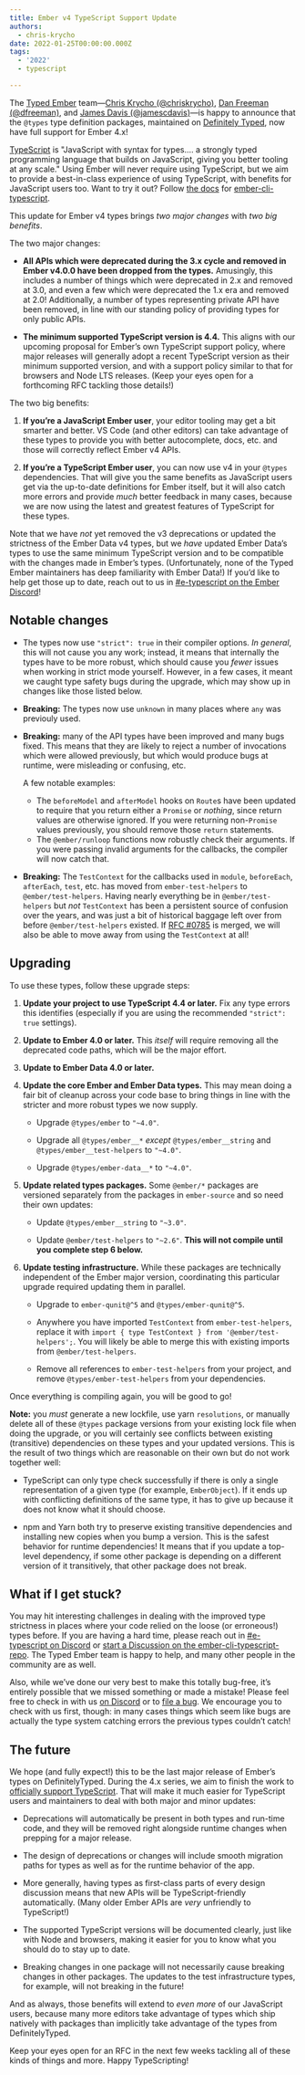 ```yaml
---
title: Ember v4 TypeScript Support Update
authors:
  - chris-krycho
date: 2022-01-25T00:00:00.000Z
tags:
  - '2022'
  - typescript

---
```


The [Typed Ember](https://github.com/typed-ember) team—[Chris Krycho (@chriskrycho)](https://github.com/chriskrycho), [Dan Freeman (@dfreeman)](https://github.com/dfreeman), and [James Davis (@jamescdavis)](https://github.com/jamescdavis)—is happy to announce that the `@types` type definition packages, maintained on [Definitely Typed](https://github.com/DefinitelyTyped/DefinitelyTyped), now have full support for Ember 4.x!

[TypeScript](https://www.typescriptlang.org) is "JavaScript with syntax for types.… a strongly typed programming language that builds on JavaScript, giving you better tooling at any scale." Using Ember will never require using TypeScript, but we aim to provide a best-in-class experience of using TypeScript, with benefits for JavaScript users too. Want to try it out? Follow [the docs](https://docs.ember-cli-typescript.com) for [ember-cli-typescript](https://github.com/typed-ember/ember-cli-typescript).

This update for Ember v4 types brings *two major changes* with *two big benefits*.

The two major changes:

* **All APIs which were deprecated during the 3.x cycle and removed in Ember v4.0.0 have been dropped from the types.** Amusingly, this includes a number of things which were deprecated in 2.x and removed at 3.0, and even a few which were deprecated the 1.x era and removed at 2.0! Additionally, a number of types representing private API have been removed, in line with our standing policy of providing types for only public APIs.

* **The minimum supported TypeScript version is 4.4.** This aligns with our upcoming proposal for Ember’s own TypeScript support policy, where major releases will generally adopt a recent TypeScript version as their minimum supported version, and with a support policy similar to that for browsers and Node LTS releases. (Keep your eyes open for a forthcoming RFC tackling those details!)

[e-typescript]: https://discord.com/channels/480462759797063690/484421406659182603

The two big benefits:

1. **If you’re a JavaScript Ember user**, your editor tooling may get a bit smarter and better. VS Code (and other editors) can take advantage of these types to provide you with better autocomplete, docs, etc. and those will correctly reflect Ember v4 APIs.

2. **If you’re a TypeScript Ember user**, you can now use v4 in your `@types` dependencies. That will give you the same benefits as JavaScript users get via the up-to-date definitions for Ember itself, but it will also catch more errors and provide *much* better feedback in many cases, because we are now using the latest and greatest features of TypeScript for these types.

Note that we have *not* yet removed the v3 deprecations or updated the strictness of the Ember Data v4 types, but we *have* updated Ember Data’s types to use the same minimum TypeScript version and to be compatible with the changes made in Ember’s types. (Unfortunately, none of the Typed Ember maintainers has deep familiarity with Ember Data!) If you’d like to help get those up to date, reach out to us in [#e-typescript on the Ember Discord][e-typescript]!


## Notable changes

* The types now use `"strict": true` in their compiler options. *In general*, this will not cause you any work; instead, it means that internally the types have to be more robust, which should cause you *fewer* issues when working in strict mode yourself. However, in a few cases, it meant we caught type safety bugs during the upgrade, which may show up in changes like those listed below.

* **Breaking:** The types now use `unknown` in many places where `any` was previouly used.

* **Breaking:** many of the API types have been improved and many bugs fixed. This means that they are likely to reject a number of invocations which were allowed previously, but which would produce bugs at runtime, were misleading or confusing, etc.

    A few notable examples:

    * The `beforeModel` and `afterModel` hooks on `Route`s have been updated to require that you return either a `Promise` or *nothing*, since return values are otherwise ignored. If you were returning non-`Promise` values previously, you should remove those `return` statements.

    <!-- alex ignore invalid -->
    * The `@ember/runloop` functions now robustly check their arguments. If you were passing invalid arguments for the callbacks, the compiler will  now catch that.

<!-- alex ignore just -->
* **Breaking:** The `TestContext` for the callbacks used in `module`, `beforeEach`, `afterEach`, `test`, etc. has moved from `ember-test-helpers` to `@ember/test-helpers`. Having nearly everything be in `@ember/test-helpers` but *not* `TestContext` has been a persistent source of confusion over the years, and was just a bit of historical baggage left over from before `@ember/test-helpers` existed. If [RFC #0785](https://github.com/emberjs/rfcs/pull/785) is merged, we will also be able to move away from using the `TestContext` at all!


## Upgrading

To use these types, follow these upgrade steps:

1. **Update your project to use TypeScript 4.4 or later.** Fix any type errors this identifies (especially if you are using the recommended `"strict": true` settings).

2. **Update to Ember 4.0 or later.** This *itself* will require removing all the deprecated code paths, which will be the major effort.

3. **Update to Ember Data 4.0 or later.**

4. **Update the core Ember and Ember Data types.** This may mean doing a fair bit of cleanup across your code base to bring things in line with the stricter and more robust types we now supply.

    * Upgrade `@types/ember` to `"~4.0"`.

    * Upgrade all `@types/ember__*` *except* `@types/ember__string` and `@types/ember__test-helpers` to `"~4.0"`.

    * Upgrade `@types/ember-data__*` to `"~4.0"`.

5. **Update related types packages.** Some `@ember/*` packages are versioned separately from the packages in `ember-source` and so need their own updates:

    * Update `@types/ember__string` to `"~3.0"`.

    * Update `@ember/test-helpers` to `"~2.6"`. **This will not compile until you complete step 6 below.**

6. **Update testing infrastructure.** While these packages are technically independent of the Ember major version, coordinating this particular upgrade required updating them in parallel.

    * Upgrade to `ember-qunit@^5` and `@types/ember-qunit@^5`.

    * Anywhere you have imported `TestContext` from `ember-test-helpers`, replace it with `import { type TestContext } from '@ember/test-helpers';`. You will likely be able to merge this with existing imports from `@ember/test-helpers`.

    * Remove all references to `ember-test-helpers` from your project, and remove `@types/ember-test-helpers` from your dependencies.

Once everything is compiling again, you will be good to go!

**Note:** you *must* generate a new lockfile, use yarn `resolutions`, or manually delete all of these `@types` package versions from your existing lock file when doing the upgrade, or you will certainly see conflicts between existing (transitive) dependencies on these types and your updated versions. This is the result of two things which are reasonable on their own but do not work together well:

* TypeScript can only type check successfully if there is only a single representation of a given type (for example, `EmberObject`). If it ends up with conflicting definitions of the same type, it has to give up because it does not know what it should choose.

* npm and Yarn both try to preserve existing transitive dependencies and installing new copies when you bump a version. This is the safest behavior for runtime dependencies! It means that if you update a top-level dependency, if some other package is depending on a different version of it transitively, that other package does not break.


## What if I get stuck?

You may hit interesting challenges in dealing with the improved type strictness in places where your code relied on the loose (or erroneous!) types before. If you are having a hard time, please reach out in [#e-typescript on Discord][e-typescript] or [start a Discussion on the ember-cli-typescript-repo](https://github.com/typed-ember/ember-cli-typescript/discussions). The Typed Ember team is happy to help, and many other people in the community are as well.

Also, while we’ve done our very best to make this totally bug-free, it’s entirely possible that we missed something or made a mistake! Please feel free to check in with us [on Discord][e-typescript] or to [file a bug](https://github.com/typed-ember/ember-cli-typescript/issues). We encourage you to check with us first, though: in many cases things which seem like bugs are actually the type system catching errors the previous types couldn’t catch!


## The future

We hope (and fully expect!) this to be the last major release of Ember’s types on DefinitelyTyped. During the 4.x series, we aim to finish the work to [officially support TypeScript](https://github.com/emberjs/rfcs/pull/724). That will make it much easier for TypeScript users and maintainers to deal with both major and minor updates:

* Deprecations will automatically be present in both types and run-time code, and they will be removed right alongside runtime changes when prepping for a major release.

* The design of deprecations or changes will include smooth migration paths for types as well as for the runtime behavior of the app.

* More generally, having types as first-class parts of every design discussion means that new APIs will be TypeScript-friendly automatically. (Many older Ember APIs are *very* unfriendly to TypeScript!)

* <!-- alex ignore just --> The supported TypeScript versions will be documented clearly, just like with Node and browsers, making it easier for you to know what you should do to stay up to date.

* Breaking changes in one package will not necessarily cause breaking changes in other packages. The updates to the test infrastructure types, for example, will not breaking in the future!

And as always, those benefits will extend to *even more* of our JavaScript users, because many more editors take advantage of types which ship natively with packages than implicitly take advantage of the types from DefinitelyTyped.

Keep your eyes open for an RFC in the next few weeks tackling all of these kinds of things and more. Happy TypeScripting!
